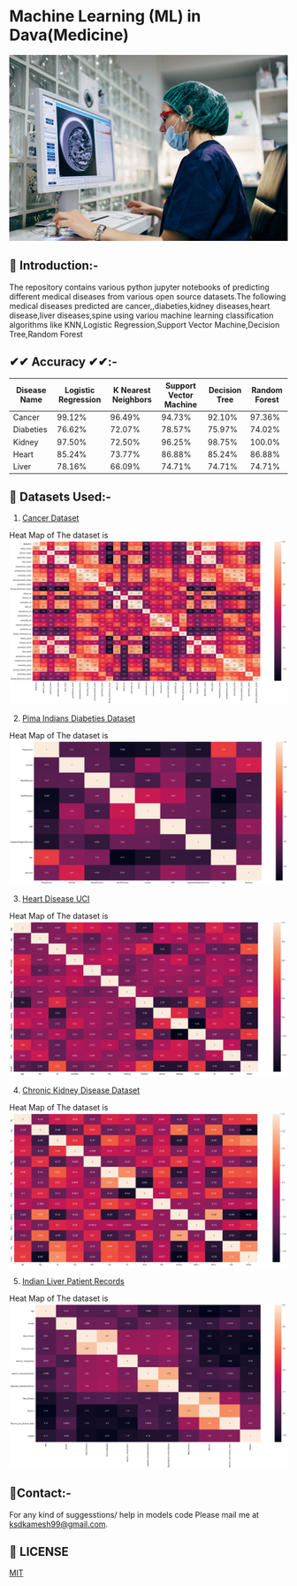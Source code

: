 # Machine Learning (ML) in Dava(Medicine)
<p align="center">
  <a href="https://github.com/ksdkamesh99/ML-in-Dava">
    <img src="Images/pic.jpg" alt="Logo">
  </a>
  
  
## 📌 Introduction:-

The repository contains various python jupyter notebooks of predicting different medical diseases from various open source datasets.The following medical diseases predicted are cancer,,diabeties,kidney diseases,heart disease,liver diseases,spine using variou machine learning classification algorithms like KNN,Logistic Regression,Support Vector Machine,Decision Tree,Random Forest

## ✔✔ Accuracy ✔✔:-
| Disease Name          | Logistic Regression | K Nearest Neighbors | Support Vector Machine  | Decision Tree | Random Forest   | 
|-----------------------|---------------------|---------------------|-------------------------|---------------|-----------------|
| Cancer                | 99.12%              | 96.49%              | 94.73%                  | 92.10%        | 97.36%          |
| Diabeties             | 76.62%              | 72.07%              | 78.57%                  | 75.97%        | 74.02%          |
| Kidney                | 97.50%              | 72.50%              | 96.25%                  | 98.75%        | 100.0%          |
| Heart                 | 85.24%              | 73.77%              | 86.88%                  | 85.24%        | 86.88%          |
| Liver                 | 78.16%              | 66.09%              | 74.71%                  | 74.71%        | 74.71%          |


## 🏁 Datasets Used:-
1. [Cancer Dataset](https://www.kaggle.com/uciml/breast-cancer-wisconsin-data) 

Heat Map of The dataset is
![](Images/heatmap-cancer.png)

2. [Pima Indians Diabeties Dataset](https://www.kaggle.com/uciml/pima-indians-diabetes-database) 

Heat Map of The dataset is
![](Images/heatmap-diabeties.png)

3. [Heart Disease UCI](https://www.kaggle.com/ronitf/heart-disease-uci) 

Heat Map of The dataset is
![](Images/heatmap-heart.png)

4. [Chronic Kidney Disease Dataset](https://www.kaggle.com/abhia1999/chronic-kidney-disease) 

Heat Map of The dataset is
![](Images/heatmap-kidney.png)

5. [Indian Liver Patient Records](https://www.kaggle.com/uciml/indian-liver-patient-records) 

Heat Map of The dataset is
![](Images/heatmap-liver.png)

## 📧Contact:-
For any kind of suggesstions/ help in models code Please mail me at ksdkamesh99@gmail.com.

## 📜 LICENSE
[MIT](https://github.com/ksdkamesh99/ML-in-Dava/blob/master/LICENSE)


